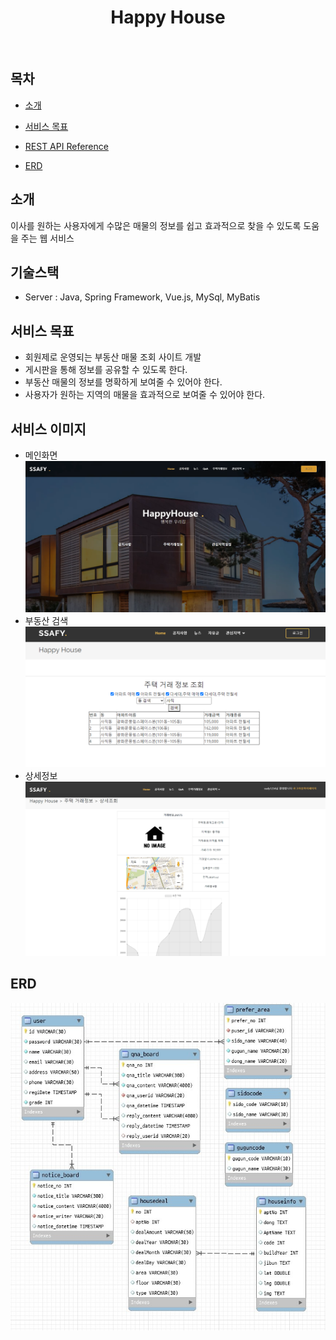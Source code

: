 <h1 align="center"> Happy House </h1> <br>

## 목차

- [소개](#소개)

- [서비스 목표](#서비스-목표)

- [REST API Reference](#rest-api-reference)

- [ERD](#erd)

## 소개
이사를 원하는 사용자에게 수많은 매물의 정보를 쉽고 효과적으로 찾을 수 있도록 도움을 주는 웹 서비스

## 기술스택
* Server : Java, Spring Framework, Vue.js, MySql, MyBatis

## 서비스 목표
* 회원제로 운영되는 부동산 매물 조회 사이트 개발
* 게시판을 통해 정보를 공유할 수 있도록 한다.
* 부동산 매물의 정보를 명확하게 보여줄 수 있어야 한다.
* 사용자가 원하는 지역의 매물을 효과적으로 보여줄 수 있어야 한다.

## 서비스 이미지
* 메인화면
![ERD](./images/main.png)
* 부동산 검색
![ERD](./images/search.png)
* 상세정보
![ERD](./images/detail.png)

## ERD
![ERD](./images/ERD.jpg)
